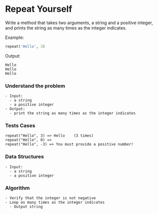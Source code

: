 # Repeat Yourself

Write a method that takes two arguments, a string and a positive integer, and prints the string as many times as the integer indicates.

Example:

```ruby
repeat('Hello', 3)
```

Output:

```
Hello
Hello
Hello
```



### Understand the problem

```
- Input:
  - a string
  - a positive integer
- Output:
  - print the string as many times as the integer indicates
```

### Tests Cases

```
repeat("Hello", 3) => Hello    (3 times)
repeat("Hello", 0) => 
repeat("Hello", -3) => You must provide a positive number!
```

### Data Structures

```
- Input:
  - a string
  - a positive integer
```

### Algorithm

```
- Verify that the integer is not negative
- Loop as many times as the integer indicates
  - Output string
```
